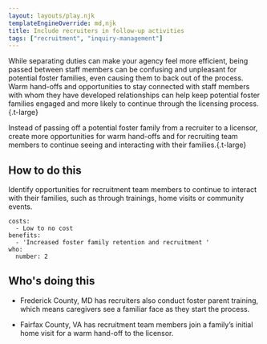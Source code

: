```yaml
---
layout: layouts/play.njk
templateEngineOverride: md,njk
title: Include recruiters in follow-up activities
tags: ["recruitment", "inquiry-management"]
---
```


While separating duties can make your agency feel more efficient, being passed between staff members can be confusing and unpleasant for potential foster families, even causing them to back out of the process. Warm hand-offs and opportunities to stay connected with staff members with whom they have developed relationships can help keep potential foster families engaged and more likely to continue through the licensing process.{.t-large}

Instead of passing off a potential foster family from a recruiter to a licensor, create more opportunities for warm hand-offs and for recruiting team members to continue seeing and interacting with their families.{.t-large}

## How to do this

Identify opportunities for recruitment team members to continue to interact with their families, such as through trainings, home visits or community events.

    costs:
      - Low to no cost
    benefits:
      - 'Increased foster family retention and recruitment '
    who:
      number: 2

## Who's doing this

* Frederick County, MD has recruiters also conduct foster parent training, which means caregivers see a familiar face as they start the process.

* Fairfax County, VA has recruitment team members join a family’s initial home visit for a warm hand-off to the licensor.